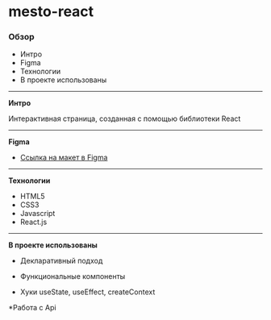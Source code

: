 # mesto-react

### Обзор
* Интро
* Figma
* Технологии
* В проекте использованы
  
---

**Интро**

Интерактивная страница, созданная с помощью библиотеки React

---

**Figma**

* [Ссылка на макет в Figma](https://www.figma.com/file/2cn9N9jSkmxD84oJik7xL7/JavaScript.-Sprint-4?node-id=28212%3A2)

---

**Технологии**

* HTML5
* CSS3
* Javascript
* React.js

---

**В проекте использованы**


* Декларативный подход

* Функциональные компоненты

* Хуки useState, useEffect, createContext

*Работа с Api
